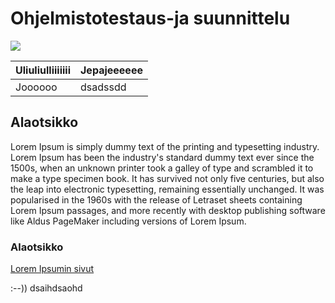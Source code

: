 # Ohjelmistotestaus-ja suunnittelu

![](https://pbs.twimg.com/profile_images/633782900077408256/F541mrSs.jpg)

| Uliuliulliiiiiii | Jepajeeeeee |
|:-----------------|-------------|
| Joooooo | dsadssdd |

## Alaotsikko

Lorem Ipsum is simply dummy text of the printing and typesetting industry. Lorem Ipsum has been the industry's standard dummy text ever since the 1500s, when an unknown printer took a galley of type and scrambled it to make a type specimen book. It has survived not only five centuries, but also the leap into electronic typesetting, remaining essentially unchanged. It was popularised in the 1960s with the release of Letraset sheets containing Lorem Ipsum passages, and more recently with desktop publishing software like Aldus PageMaker including versions of Lorem Ipsum.

### Alaotsikko

[Lorem Ipsumin sivut](http://www.lipsum.com/)


:--)) dsaihdsaohd